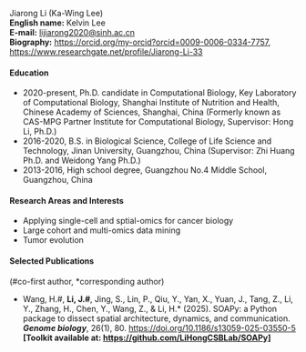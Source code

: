 Jiarong Li (Ka-Wing Lee)  
__English name:__ Kelvin Lee  
__E-mail:__ lijiarong2020@sinh.ac.cn  
__Biography:__ https://orcid.org/my-orcid?orcid=0009-0006-0334-7757, https://www.researchgate.net/profile/Jiarong-Li-33  

#### Education
+ 2020-present, Ph.D. candidate in Computational Biology, Key Laboratory of Computational Biology, Shanghai Institute of Nutrition and Health, Chinese Academy of Sciences, Shanghai, China (Formerly known as CAS-MPG Partner Institute for Computational Biology, Supervisor: Hong Li, Ph.D.)  
+ 2016-2020, B.S. in Biological Science, College of Life Science and Technology, Jinan University, Guangzhou, China (Supervisor: Zhi Huang Ph.D. and Weidong Yang Ph.D.)  
+ 2013-2016, High school degree, Guangzhou No.4 Middle School, Guangzhou, China

#### Research Areas and Interests  
+ Applying single-cell and sptial-omics for cancer biology  
+ Large cohort and multi-omics data mining  
+ Tumor evolution  

#### Selected Publications  
(#co-first author, *corresponding author)  
+ Wang, H.#, __Li, J.#__, Jing, S., Lin, P., Qiu, Y., Yan, X., Yuan, J., Tang, Z., Li, Y., Zhang, H., Chen, Y., Wang, Z., & Li, H.* (2025). SOAPy: a Python package to dissect spatial architecture, dynamics, and communication. __*Genome biology*__, 26(1), 80. https://doi.org/10.1186/s13059-025-03550-5 __[Toolkit available at: https://github.com/LiHongCSBLab/SOAPy]__  
